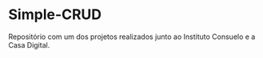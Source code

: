 # Simple-CRUD
Repositório com um dos projetos realizados junto ao Instituto Consuelo e a Casa Digital.
